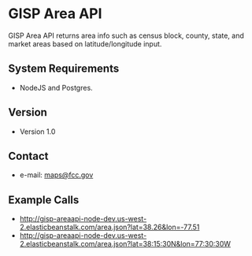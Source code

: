 GISP Area API
======
GISP Area API returns area info such as census block, county, state, and market areas based on latitude/longitude input.


## System Requirements
* NodeJS and Postgres. 

## Version
* Version 1.0

## Contact
* e-mail: maps@fcc.gov

## Example Calls
* http://gisp-areaapi-node-dev.us-west-2.elasticbeanstalk.com/area.json?lat=38.26&lon=-77.51
* http://gisp-areaapi-node-dev.us-west-2.elasticbeanstalk.com/area.json?lat=38:15:30N&lon=77:30:30W


